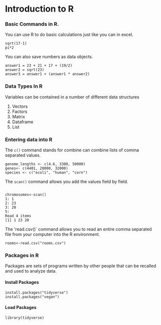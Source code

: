 # Introduction to R

### Basic Commands in R.
You can use R to do basic calculations just like you can in excel.

```{R}
sqrt(17-1)
pi*2
```

You can also save numbers as data objects.
```{R}
answer1 = 23 + 21 + 17 + (19/2)  
answer2 = sqrt(23)
answer3 = answer1 + (answer1 * answer2)
```
### Data Types In R
Variables can be contained in a number of different data structures
1. Vectors
3. Factors
4. Matrix
5. Dataframe
6. List


### Entering data into R

The `c()` command stands for combine can combine lists of comma separated values.

```{R}
genome_lengths <- c(4.6, 3300, 50000)
genes<- c(4401, 20000, 32000)
species <- c("ecoli", "human", "corn")  
```

The `scan()` command allows you add the values field by field.

```{R}

chromosomes<-scan()
1: 1
2: 23
3: 20
5: 
Read 4 items
[1] 1 23 20
```

The 'read.csv()` command allows you to read an entire comma separated file from your computer into the R environment.
```{R}
rooms<-read.csv("rooms.csv")
```

### Packages in R

Packages are sets of programs written by other people that can be recalled and used to analyze data.

#### Install Packages
```{R}
install.packages("tidyverse")
install.packages("vegan")
```

#### Load Packages
```{R}
library(tidyverse)
```

